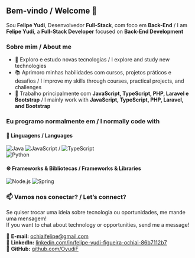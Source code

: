 ## Bem-vindo / Welcome 👋  

Sou **Felipe Yudi**, Desenvolvedor **Full-Stack**, com foco em **Back-End**  / I am **Felipe Yudi**, a **Full-Stack Developer** focused on **Back-End Development**  

### Sobre mim / About me  

+ 🚀 Exploro e estudo novas tecnologias / I explore and study new technologies  
+ 📚 Aprimoro minhas habilidades com cursos, projetos práticos e desafios / I improve my skills through courses, practical projects, and challenges  
+ 🔧 Trabalho principalmente com **JavaScript, TypeScript, PHP, Laravel e Bootstrap** / I mainly work with **JavaScript, TypeScript, PHP, Laravel, and Bootstrap**  

### Eu programo normalmente em / I normally code with 

#### 🧠 Linguagens / Languages  
![Java](https://img.shields.io/badge/Java-007396?style=for-the-badge&logo=java&logoColor=white)
![JavaScript](https://img.shields.io/badge/-JavaScript-F7DF1E?style=flat-square&logo=javascript&logoColor=black) / ![TypeScript](https://img.shields.io/badge/-TypeScript-3178C6?style=flat-square&logo=typescript&logoColor=white)  
![Python](https://img.shields.io/badge/-Python-3776AB?style=flat-square&logo=python&logoColor=white)  

#### ⚙️ Frameworks & Bibliotecas / Frameworks & Libraries  
![Node.js](https://img.shields.io/badge/-Node.js-339933?style=flat-square&logo=node.js&logoColor=white)
![Spring](https://img.shields.io/badge/-Spring-6DB33F?style=flat-square&logo=spring&logoColor=white)  

### 📫 Vamos nos conectar? / Let’s connect?  

Se quiser trocar uma ideia sobre tecnologia ou oportunidades, me mande uma mensagem!  
If you want to chat about technology or opportunities, send me a message!  

📩 **E-mail:** [ochiaifelipe@gmail.com](mailto:ochiaifelipe@gmail.com)  
🔗 **LinkedIn:** [linkedin.com/in/felipe-yudi-figueira-ochiai-86b7112b7](https://www.linkedin.com/in/felipe-yudi-figueira-ochiai-86b7112b7)  
🐙 **GitHub:** [github.com/OyudiF](https://github.com/OyudiF)
